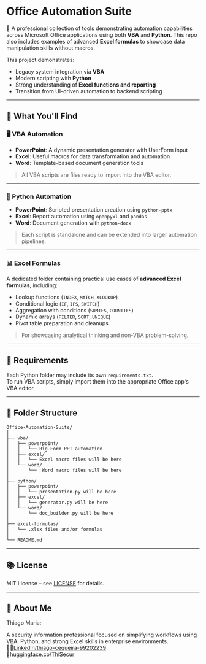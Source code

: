 

# Office Automation Suite  

💼 A professional collection of tools demonstrating automation capabilities across Microsoft Office applications using both **VBA** and **Python**. This repo also includes examples of advanced **Excel formulas** to showcase data manipulation skills without macros.  

This project demonstrates:  
- Legacy system integration via **VBA**  
- Modern scripting with **Python**  
- Strong understanding of **Excel functions and reporting**  
- Transition from UI-driven automation to backend scripting  

---

## 🧰 What You'll Find  

### 🖥️ VBA Automation  
- **PowerPoint**: A dynamic presentation generator with UserForm input  
- **Excel**: Useful macros for data transformation and automation  
- **Word**: Template-based document generation tools  

> All VBA scripts are files ready to import into the VBA editor.  

---

### 🐍 Python Automation  
- **PowerPoint**: Scripted presentation creation using `python-pptx`  
- **Excel**: Report automation using `openpyxl` and `pandas`  
- **Word**: Document generation with `python-docx`  
  
> Each script is standalone and can be extended into larger automation pipelines.  

---

### 📊 Excel Formulas  
A dedicated folder containing practical use cases of **advanced Excel formulas**, including:  
- Lookup functions (`INDEX`, `MATCH`, `XLOOKUP`)  
- Conditional logic (`IF`, `IFS`, `SWITCH`)  
- Aggregation with conditions (`SUMIFS`, `COUNTIFS`)  
- Dynamic arrays (`FILTER`, `SORT`, `UNIQUE`)  
- Pivot table preparation and cleanups  

> For showcasing analytical thinking and non-VBA problem-solving.  

---

## 📌 Requirements  

Each Python folder may include its own `requirements.txt`.    
To run VBA scripts, simply import them into the appropriate Office app's VBA editor.  

---  

## 📂 Folder Structure  

```
Office-Automation-Suite/
│
├── vba/
│   ├── powerpoint/
│   │   └── Big Form PPT automation
│   ├── excel/
│   │   └── Excel macro files will be here
│   └── word/
│       └──  Word macro files will be here
│
├── python/
│   ├── powerpoint/
│   │   └── presentation.py will be here
│   ├── excel/
│   │   └── generator.py will be here 
│   └── word/
│       └── doc_builder.py will be here
│
├── excel-formulas/
│   └── .xlsx files and/or formulas
│
└── README.md
```

---

## 📚 License  

MIT License – see [LICENSE](LICENSE) for details.  

---

## 👥 About Me  

Thiago Maria:   

A security information professional focused on simplifying workflows using VBA, Python, and strong Excel skills in enterprise environments.    
🤵🏽[LinkedIn/thiago-cequeira-99202239](https://www.linkedin.com/in/thiago-cequeira-99202239/) \
🤗[huggingface.co/ThiSecur](https://huggingface.co/ThiSecur)
